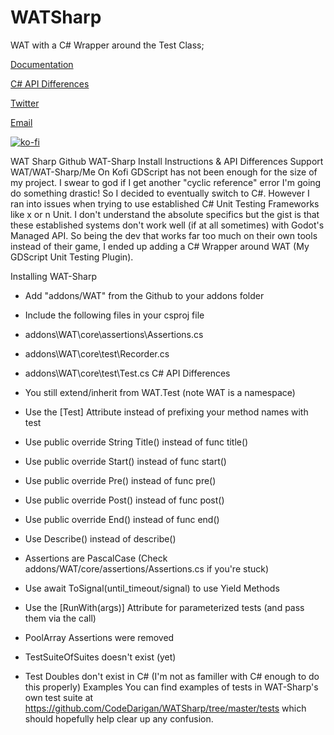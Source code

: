 # WATSharp

WAT with a C# Wrapper around the Test Class;

[Documentation](https://wat.readthedocs.io/en/latest/index.html)

[C# API Differences](https://wat.readthedocs.io/en/latest/pages/csharp_differences.html)

[Twitter](https://twitter.com/AlexAndDraw)

[Email](code@darigan.ie)

[![ko-fi](https://www.ko-fi.com/img/githubbutton_sm.svg)](https://ko-fi.com/Q5Q51D9K5)

WAT Sharp Github
WAT-Sharp Install Instructions & API Differences
Support WAT/WAT-Sharp/Me On Kofi
GDScript has not been enough for the size of my project. I swear to god if I get another "cyclic reference" error I'm going do something drastic! So I decided to eventually switch to C#.
However I ran into issues when trying to use established C# Unit Testing Frameworks like x or n Unit. I don't understand the absolute specifics but the gist is that these established systems don't work well (if at all sometimes) with Godot's Managed API.
So being the dev that works far too much on their own tools instead of their game, I ended up adding a C# Wrapper around WAT (My GDScript Unit Testing Plugin).

Installing WAT-Sharp

- Add "addons/WAT" from the Github to your addons folder
- Include the following files in your csproj file
 - addons\WAT\core\assertions\Assertions.cs
 - addons\WAT\core\test\Recorder.cs
 - addons\WAT\core\test\Test.cs
C# API Differences

- You still extend/inherit from WAT.Test (note WAT is a namespace)
- Use the [Test] Attribute instead of prefixing your method names with test
- Use public override String Title() instead of func title()
- Use public override Start() instead of func start()
- Use public override Pre() instead of func pre()
- Use public override Post() instead of func post()
- Use public override End() instead of func end()
- Use Describe() instead of describe()
- Assertions are PascalCase (Check addons/WAT/core/assertions/Assertions.cs if you're stuck)
- Use await ToSignal(until_timeout/signal) to use Yield Methods
- Use the [RunWith(args)] Attribute for parameterized tests (and pass them via the call)
- PoolArray Assertions were removed
- TestSuiteOfSuites doesn't exist (yet)
- Test Doubles don't exist in C# (I'm not as familler with C# enough to do this properly)
Examples
You can find examples of tests in WAT-Sharp's own test suite at https://github.com/CodeDarigan/WATSharp/tree/master/tests which should hopefully help clear up any confusion.
